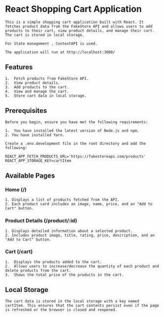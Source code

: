 # React Shopping Cart Application

    This is a simple shopping cart application built with React. It fetches product data from the FakeStore API and allows users to add products to their cart, view product details, and manage their cart. The cart is stored in local storage. 
    
    For State management , ContextAPI is used.
    
    The application will run at http://localhost:3000/

## Features
    1.  Fetch products from FakeStore API.
    2.  View product details.
    3.  Add products to the cart.
    4.  View and manage the cart.
    5.  Store cart data in local storage.

## Prerequisites

    Before you begin, ensure you have met the following requirements:

    1.  You have installed the latest version of Node.js and npm.
    2. You have installed Yarn.

    Create a .env.development file in the root directory and add the following:

    REACT_APP_FETCH_PRODUCTS_URL='https://fakestoreapi.com/products'
    REACT_APP_STORAGE_KEY=cartItem

## Available Pages

### Home (/)
    1. Displays a list of products fetched from the API.
    2. Each product card includes an image, name, price, and an "Add to Cart" button.
    
### Product Details (/product/:id)
    1. Displays detailed information about a selected product.
    2. Includes product image, title, rating, price, description, and an "Add to Cart" button.

### Cart (/cart)
    1.  Displays the products added to the cart.
    2.  Allows users to increase/decrease the quantity of each product and delete products from the cart.
    3.  Shows the total price of the products in the cart.

## Local Storage
    The cart data is stored in the local storage with a key named cartItem. This ensures that the cart contents persist even if the page is refreshed or the browser is closed and reopened.
